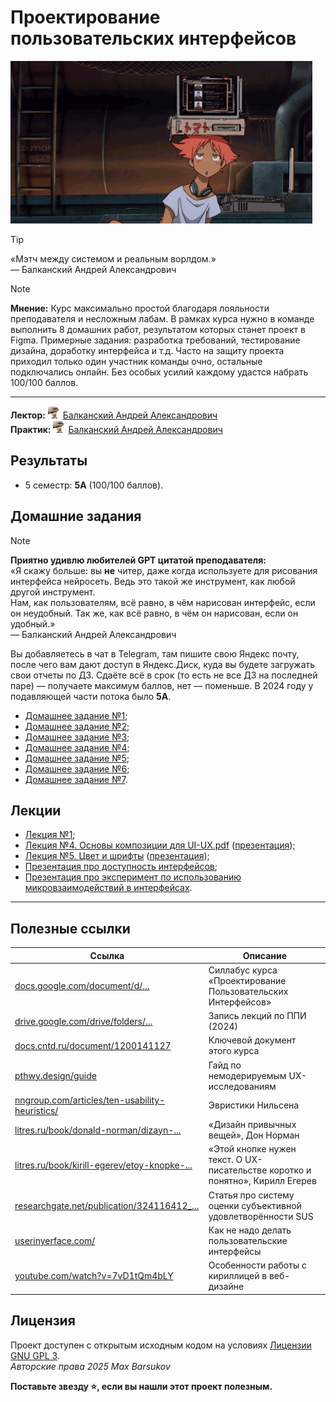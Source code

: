 # Проектирование пользовательских интерфейсов

<img alt="edward-balance" src="https://github.com/maxbarsukov/itmo/blob/master/.docs/edward-balance.gif" height="260">

> [!TIP]
> «Мэтч между системом и реальным ворлдом.» \
> — Балканский Андрей Александрович

> [!NOTE]
> **Мнение:** Курс максимально простой благодаря лояльности преподавателя и несложным лабам. В рамках курса нужно в команде выполнить 8 домашних работ, результатом которых станет проект в Figma. Примерные задания: разработка требований, тестирование дизайна, доработку интерфейса и т.д. Часто на защиту проекта приходил только один участник команды очно, остальные подключались онлайн. Без особых усилий каждому удастся набрать 100/100 баллов.

---

**Лектор:** <a href="https://github.com/maxbarsukov/itmo/blob/master/.docs/tap-tap/README.md"><img alt="balkanskiy" src="https://github.com/maxbarsukov/itmo/blob/master/.docs/tap-tap/balkanskiy.gif" height="20"></a> [Балканский Андрей Александрович](https://my.itmo.ru/persons/119887) \
**Практик:** <a href="https://github.com/maxbarsukov/itmo/blob/master/.docs/tap-tap/README.md"><img alt="balkanskiy" src="https://github.com/maxbarsukov/itmo/blob/master/.docs/tap-tap/balkanskiy.gif" height="20"></a> [Балканский Андрей Александрович](https://my.itmo.ru/persons/119887)

## Результаты

- 5 семестр: **5A** (100/100 баллов).

## Домашние задания

> [!NOTE]
> **Приятно удивлю любителей GPT цитатой преподавателя:** \
> «Я скажу больше: вы **не** читер, даже когда используете для рисования интерфейса нейросеть. Ведь это такой же инструмент, как любой другой инструмент. \
> Нам, как пользователям, всё равно, в чём нарисован интерфейс, если он неудобный. Так же, как всё равно, в чём он нарисован, если он удобный.» \
> — Балканский Андрей Александрович

Вы добавляетесь в чат в Telegram, там пишите свою Яндекс почту, после чего вам дают доступ в Яндекс.Диск, куда вы будете загружать свои отчеты по ДЗ. Сдаёте всё в срок (то есть не все ДЗ на последней паре) — получаете максимум баллов, нет — поменьше. В 2024 году у подавляющей части потока было **5A**.

- [Домашнее задание №1](./дз/hw1/);
- [Домашнее задание №2](./дз/hw2/);
- [Домашнее задание №3](./дз/hw3/);
- [Домашнее задание №4](./дз/hw4/);
- [Домашнее задание №5](./дз/hw5/);
- [Домашнее задание №6](./дз/hw6/);
- [Домашнее задание №7](./дз/hw7/).

## Лекции

- [Лекция №1](https://drive.google.com/file/d/1YKr0ViFpZLnQgYFmbYdP5zg8NQg3ogKv/view);
- [Лекция №4. Основы композиции для UI-UX.pdf](https://drive.google.com/file/d/1UZ6j9Dumjjiny-ULYoZs_NDjPznRyRfy/view) ([презентация](./лекции/Лекция%204.%20Основы%20композиции%20для%20UI-UX.pdf));
- [Лекция №5. Цвет и шрифты](https://drive.google.com/file/d/1ZwiMrjSsaxf3h4_mQ13RIk9Go_UGDxxt/view) ([презентация](./лекции/Лекция%205.%20Цвет%20и%20шрифты.pdf));
- [Презентация про доступность интерфейсов](./лекции/Accessibility.%20WCAG.pptx);
- [Презентация про эксперимент по использованию микровзаимодействий в интерфейсах](./лекции/презентация_дли_диплома_усеченная_версия.pptx).

---

## Полезные ссылки

| Ссылка | Описание |
| --- | --- |
| [docs.google.com/document/d/...](https://docs.google.com/document/d/1xcCCMq2TCAlN2zcZNUykhZHO_yHulbutj5Xiton7BOU/edit?tab=t.0#heading=h.8nni7mqb0gca) | Силлабус курса «Проектирование Пользовательских Интерфейсов» |
| [drive.google.com/drive/folders/...](https://drive.google.com/drive/folders/1maBdJy1eXYHuUmMccyuIceUOn0KEc4GK) | Запись лекций по ППИ (2024) |
| [docs.cntd.ru/document/1200141127](https://docs.cntd.ru/document/1200141127) | Ключевой документ этого курса |
| [pthwy.design/guide](https://pthwy.design/guide) | Гайд по немодерируемым UX-исследованиям |
| [nngroup.com/articles/ten-usability-heuristics/](https://www.nngroup.com/articles/ten-usability-heuristics/) | Эвристики Нильсена |
| [litres.ru/book/donald-norman/dizayn-...](https://www.litres.ru/book/donald-norman/dizayn-privychnyh-veschey-37404452/) | «Дизайн привычных вещей», Дон Норман |
| [litres.ru/book/kirill-egerev/etoy-knopke-...](https://www.litres.ru/book/kirill-egerev/etoy-knopke-nuzhen-tekst-o-ux-pisatelstve-korotko-i-ponyatno-63613191/) | «Этой кнопке нужен текст. O UX-писательстве коротко и понятно», Кирилл Егерев |
| [researchgate.net/publication/324116412_...](https://www.researchgate.net/publication/324116412_The_System_Usability_Scale_Past_Present_and_Future) | Статья про систему оценки субъективной удовлетворённости SUS |
| [userinyerface.com/](https://userinyerface.com/) | Как не надо делать пользовательские интерфейсы |
| [youtube.com/watch?v=7vD1tQm4bLY](https://www.youtube.com/watch?si=L0PmCPuyKJ9IUZ5a&v=7vD1tQm4bLY&feature=youtu.be) | Особенности работы с кириллицей в веб-дизайне |

## Лицензия <a name="license"></a>

Проект доступен с открытым исходным кодом на условиях [Лицензии GNU GPL 3](https://opensource.org/license/gpl-3-0/). \
*Авторские права 2025 Max Barsukov*

**Поставьте звезду :star:, если вы нашли этот проект полезным.**
